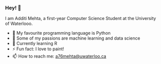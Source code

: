 ### Hey! 👋

I am Additi Mehta, a first-year Computer Science Student at the University of Waterlooo. 
- 🐍 My favourite programming language is Python
- 🔭 Some of my passions are machine learning and data science
- 🌱 Currently learning R
- ⚡ Fun fact: I love to paint!
- 📫 How to reach me: a76mehta@uwaterloo.ca
